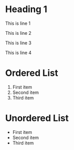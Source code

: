 # Heading 1

This is line 1 

This is line 2

This is line 3

This is line 4


# Ordered List

1. First item
2. Second item
3. Third item

# Unordered List

- First item
- Second item
- Third item
